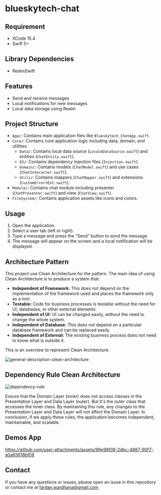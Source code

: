 # blueskytech-chat
## Requirement
- XCode 15.4
- Swift 5+

## Library Dependencies
- RealmSwift

## Features
- Send and receive messages
- Local notifications for new messages
- Local data storage using Realm

## Project Structure

- `App/`: Contains main application files like `Blueskytech_ChatApp.swift`.
- `Core/`: Contains core application logic including data, domain, and utilities.
  - `Data/`: Contains local data source (`LocaleDataSource.swift`) and entities (`ChatEntity.swift`).
  - `DI/`: Contains dependency injection files (`Injection.swift`).
  - `Domain/`: Contains models (`ChatModel.swift`) and use cases (`ChatInteractor.swift`).
  - `Utils/`: Contains mappers (`ChatMapper.swift`) and extensions (`CustomError+Ext.swift`).
- `Module/`: Contains chat module including presenter (`ChatPresenter.swift`) and view (`ChatView.swift`).
- `FileSystem/`: Contains application assets like icons and colors.

## Usage
1. Open the application.
2. Select a user tab (left or right).
3. Type a message and press the "Send" button to send the message.
4. The message will appear on the screen and a local notification will be displayed.

## Architecture Pattern
This project use Clean Architecture for the pattern. The main idea of using Clean Architecture is to produce a system that:
- **Independent of Framework:** This does not depend on the implementation of the framework used and places the framework only as a tool.
- **Testable:** Code for business processes is testable without the need for UI, databases, or other external elements.
- **Independent of UI:** UI can be changed easily, without the need to change the whole system.
- **Independent of Database:** This does not depend on a particular database framework and can be replaced easily.
- **Independent of External:** The existing business process does not need to know what is outside it.

This is an overview to represent Clean Architecture:

![general-description-clean-architecture](https://github.com/user-attachments/assets/67255b18-80e4-49ad-8087-131d8f937edc)


## Dependency Rule Clean Architecture

![dependency-rule](https://github.com/user-attachments/assets/a2aa231d-4297-44e8-8617-3eea119fa1b5)


Ensure that the Domain Layer (inner) does not access classes in the Presentation Layer and Data Layer (outer). But it's the outer class that accesses the inner class. By maintaining this rule, any changes to the Presentation Layer and Data Layer will not affect the Domain Layer. In conclusion, if we apply these rules, the application becomes independent, maintainable, and scalable.

## Demos App
https://github.com/user-attachments/assets/99e98f08-2dbc-4887-90f7-a0a65618bf08


## Contact
If you have any questions or issues, please open an issue in this repository or contact me at fardan.wardhana@gmail.com.

